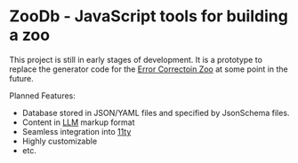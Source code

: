# ZooDb - JavaScript tools for building a zoo

This project is still in early stages of development.  It is a prototype to replace the
generator code for the [Error Correctoin Zoo](https://errorcorrectionzoo.org/) at some
point in the future.

Planned Features:

- Database stored in JSON/YAML files and specified by JsonSchema files.
- Content in [LLM](https://github.com/phfaist/llm) markup format
- Seamless integration into [11ty](https://11ty.dev/)
- Highly customizable
- etc.
